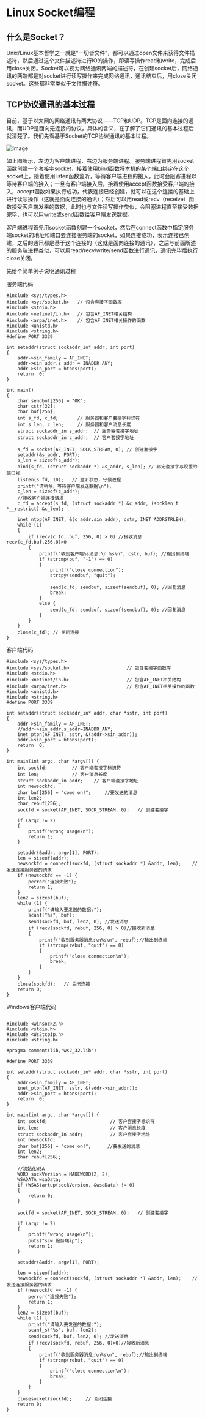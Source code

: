# Linux Socket编程

## 什么是Socket？

Unix/Linux基本哲学之一就是“一切皆文件”，都可以通过open文件来获得文件描述符，然后通过这个文件描述符进行IO的操作，即读写操作read和write，完成后用close关闭。Socket可以视为网络通讯两端的描述符，在创建socket后，网络通讯的两端都是对socket进行读写操作来完成网络通讯，通讯结束后，用close关闭socket。这些都非常类似于文件描述符。

## TCP协议通讯的基本过程

目前，基于以太网的网络通讯有两大协议——TCP和UDP。TCP是面向连接的通讯，而UDP是面向无连接的协议，具体的含义，在了解了它们通讯的基本过程后就清楚了。我们先看基于Socket的TCP协议通讯的基本过程。

![Image](/tcp.png)

如上图所示，左边为客户端进程，右边为服务端进程。服务端进程首先用socket函数创建一个套接字socket，接着使用bind函数将本机的某个端口绑定在这个socket上，接着使用listen函数监听，等待客户端进程的接入，此时会阻塞进程以等待客户端的接入；一旦有客户端接入后，接着使用accept函数接受客户端的接入，accept函数如果执行成功，代表连接已经创建，就可以在这个连接的基础上进行读写操作（这就是面向连接的通讯）；然后可以用read或recv（receive）函数接受客户端发来的数据，此时也与文件读写操作类似，会阻塞进程直至接受数据完毕，也可以用write或send函数给客户端发送数据。

客户端进程首先用socket函数创建一个socket，然后在connect函数中指定服务端socket的地址和端口去连接服务端的socket，如果连接成功，表示连接已创建，之后的通讯都是基于这个连接的（这就是面向连接的通讯），之后与前面所述的服务端进程类似，可以用read/recv/write/send函数进行通讯，通讯完毕后执行close关闭。

先给个简单例子说明通讯过程

服务端代码
```
#include <sys/types.h>
#include <sys/socket.h>	  // 包含套接字函数库
#include <stdio.h>
#include <netinet/in.h>	  // 包含AF_INET相关结构
#include <arpa/inet.h>	  // 包含AF_INET相关操作的函数
#include <unistd.h>
#include <string.h>
#define PORT 3339

int setaddr(struct sockaddr_in* addr, int port)
{
	addr->sin_family = AF_INET;
	addr->sin_addr.s_addr = INADDR_ANY;
	addr->sin_port = htons(port);
	return  0;
}

int main()
{
	char sendbuf[256] = "OK";
	char cstr[32];
	char buf[256];
	int s_fd, c_fd;	      // 服务器和客户套接字标识符
	int s_len, c_len;     // 服务器和客户消息长度
	struct sockaddr_in s_addr;	// 服务器套接字地址
	struct sockaddr_in c_addr;	// 客户套接字地址

	s_fd = socket(AF_INET, SOCK_STREAM, 0);	// 创建套接字
	setaddr(&s_addr, PORT);
	s_len = sizeof(s_addr);
	bind(s_fd, (struct sockaddr *) &s_addr, s_len);	// 綁定套接字与设置的端口号
	listen(s_fd, 10);	// 监听状态，守候进程
	printf("请稍候，等待客户端发送数据\n");
	c_len = sizeof(c_addr);
	//接收客户端连接请求
	c_fd = accept(s_fd, (struct sockaddr *) &c_addr, (socklen_t *__restrict) &c_len);

	inet_ntop(AF_INET, &(c_addr.sin_addr), cstr, INET_ADDRSTRLEN);
	while (1) 
	{
		if (recv(c_fd, buf, 256, 0) > 0) //接收消息recv(c_fd,buf,256,0)>0
		{
			printf("收到客户端%s消息:\n %s\n", cstr, buf); //输出到终端
			if (strcmp(buf, "-1") == 0)
			{
				printf("close connection");
				strcpy(sendbuf, "quit");

				send(c_fd, sendbuf, sizeof(sendbuf), 0); //回复消息
				break;
			}
			else {
				send(c_fd, sendbuf, sizeof(sendbuf), 0); //回复消息
			}
		}
	}
	close(c_fd); // 关闭连接
}
```
客户端代码
```
#include <sys/types.h>
#include <sys/socket.h>						// 包含套接字函数库
#include <stdio.h>
#include <netinet/in.h>						// 包含AF_INET相关结构
#include <arpa/inet.h>						// 包含AF_INET相关操作的函数
#include <unistd.h>
#include <string.h>
#define PORT 3339

int setaddr(struct sockaddr_in* addr, char *sstr, int port)
{
	addr->sin_family = AF_INET;
	//addr->sin_addr.s_addr=INADDR_ANY;
	inet_pton(AF_INET, sstr, &(addr->sin_addr));
	addr->sin_port = htons(port);
	return  0;
}

int main(int argc, char *argv[]) {
	int sockfd;			// 客户端套接字标识符
	int len;			// 客户消息长度
	struct sockaddr_in addr;	// 客户端套接字地址
	int newsockfd;
	char buf[256] = "come on!";     //要发送的消息
	int len2;
	char rebuf[256];
	sockfd = socket(AF_INET, SOCK_STREAM, 0);	// 创建套接字

	if (argc != 2)
	{
		printf("wrong usage\n");
		return 1;
	}

	setaddr(&addr, argv[1], PORT);
	len = sizeof(addr);
	newsockfd = connect(sockfd, (struct sockaddr *) &addr, len);	//发送连接服务器的请求
	if (newsockfd == -1) {
		perror("连接失败");
		return 1;
	}
	len2 = sizeof(buf);
	while (1) {
		printf("请输入要发送的数据:");
		scanf("%s", buf);
		send(sockfd, buf, len2, 0); //发送消息
		if (recv(sockfd, rebuf, 256, 0) > 0)//接收新消息
		{ 
			printf("收到服务器消息:\n%s\n", rebuf);//输出到终端
			if (strcmp(rebuf, "quit") == 0)
			{
				printf("close connection\n");
				break;
			}
		}
	}
	close(sockfd);	 // 关闭连接
	return 0;
}
```

Windows客户端代码
```

#include <winsock2.h>
#include <stdio.h>
#include <Ws2tcpip.h>
#include <string.h>

#pragma comment(lib,"ws2_32.lib")

#define PORT 3339

int setaddr(struct sockaddr_in* addr, char *sstr, int port)
{
	addr->sin_family = AF_INET;
	inet_pton(AF_INET, sstr, &(addr->sin_addr));
	addr->sin_port = htons(port);
	return  0;
}

int main(int argc, char *argv[]) {
	int sockfd;						  // 客户套接字标识符
	int len;					      // 客户消息长度
	struct sockaddr_in addr;		  // 客户套接字地址
	int newsockfd;
	char buf[256] = "come on!";      //要发送的消息
	int len2;
	char rebuf[256];

	//初始化WSA
	WORD sockVersion = MAKEWORD(2, 2);
	WSADATA wsaData;
	if (WSAStartup(sockVersion, &wsaData) != 0)
	{
		return 0;
	}

	sockfd = socket(AF_INET, SOCK_STREAM, 0);	// 创建套接字

	if (argc != 2)
	{
		printf("wrong usage\n");
		puts("scw 服务端ip");
		return 1;
	}
	
	setaddr(&addr, argv[1], PORT);
	
	len = sizeof(addr);
	newsockfd = connect(sockfd, (struct sockaddr *) &addr, len);	//发送连接服务器的请求
	if (newsockfd == -1) {
		perror("连接失败");
		return 1;
	}
	len2 = sizeof(buf);
	while (1) {
		printf("请输入要发送的数据:");
		scanf_s("%s", buf, len2);
		send(sockfd, buf, len2, 0); //发送消息
		if (recv(sockfd, rebuf, 256, 0)>0)//接收新消息
		{
			printf("收到服务器消息:\n%s\n", rebuf);//输出到终端
			if (strcmp(rebuf, "quit") == 0)
			{
				printf("close connection\n");
				break;
			}
		}
	}
	closesocket(sockfd);	 // 关闭连接
	return 0;
}
```
 
